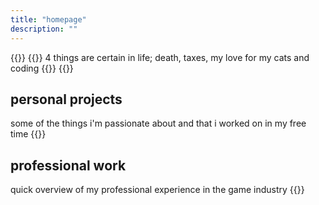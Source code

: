 ```yaml
---
title: "homepage"
description: ""
---
```


{{<lead>}}
{{<typeit>}}
4 things are certain in life; death, taxes, my love for my cats and coding
{{</typeit>}}
{{</lead>}}

## personal projects
some of the things i'm passionate about and that i worked on in my free time
{{<list limit=10 title=" " where="Type" value="personal">}}

## professional work
quick overview of my professional experience in the game industry
{{<list limit=10 title=" " where="Type" value="professional">}}